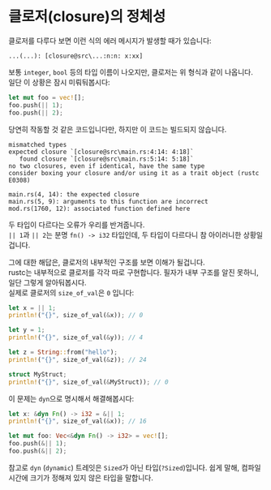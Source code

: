 # 클로저(closure)의 정체성

클로저를 다루다 보면 이런 식의 에러 메시지가 발생할 때가 있습니다:

```
...(...): [closure@src\...:n:n: x:xx]
```

보통 `integer`, `bool` 등의 타입 이름이 나오지만, 클로저는 위 형식과 같이 나옵니다.  
일단 이 상황은 잠시 미뤄둬봅시다:

```rust
let mut foo = vec![];
foo.push(|| 1);
foo.push(|| 2);
```

당연히 작동할 것 같은 코드입니다만, 하지만 이 코드는 빌드되지 않습니다.

```
mismatched types
expected closure `[closure@src\main.rs:4:14: 4:18]`
   found closure `[closure@src\main.rs:5:14: 5:18]`
no two closures, even if identical, have the same type
consider boxing your closure and/or using it as a trait object (rustc E0308)

main.rs(4, 14): the expected closure
main.rs(5, 9): arguments to this function are incorrect
mod.rs(1760, 12): associated function defined here
```

두 타입이 다르다는 오류가 우리를 반겨줍니다.  
`|| 1`과 `|| 2`는 분명 `fn() -> i32` 타입인데, 두 타입이 다르다니 참 아이러니한 상황일겁니다.

그에 대한 해답은, 클로저의 내부적인 구조를 보면 이해가 될겁니다.  
rustc는 내부적으로 클로저를 각각 따로 구현합니다. 필자가 내부 구조를 알진 못하니, 일단 그렇게 알아둬봅시다.  
실제로 클로저의 `size_of_val`은 `0` 입니다:

```rust
let x = || 1;
println!("{}", size_of_val(&x)); // 0

let y = 1;
println!("{}", size_of_val(&y)); // 4

let z = String::from("hello");
println!("{}", size_of_val(&z)); // 24

struct MyStruct;
println!("{}", size_of_val(&MyStruct)); // 0
```

이 문제는 `dyn`으로 명시해서 해결해봅시다:

```rust
let x: &dyn Fn() -> i32 = &|| 1;
println!("{}", size_of_val(&x)); // 16
```

```rust
let mut foo: Vec<&dyn Fn() -> i32> = vec![];
foo.push(&|| 1);
foo.push(&|| 2);
```

참고로 `dyn` (`dynamic`) 트레잇은 `Sized`가 아닌 타입(`?Sized`)입니다.
쉽게 말해, 컴파일 시간에 크기가 정해져 있지 않은 타입을 말합니다.
